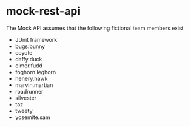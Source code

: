 # mock-rest-api

The Mock API assumes that the following fictional team members exist

  - JUnit framework
  - bugs.bunny
  - coyote
  - daffy.duck
  - elmer.fudd
  - foghorn.leghorn
  - henery.hawk
  - marvin.martian
  - roadrunner
  - silvester
  - taz
  - tweety
  - yosemite.sam